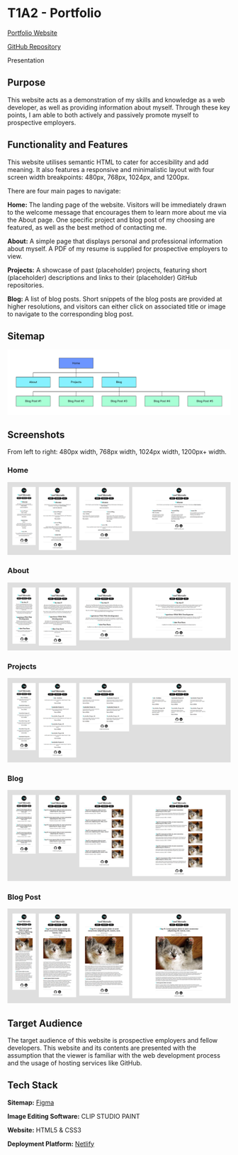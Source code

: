 # T1A2 - Portfolio

[Portfolio Website](https://comforting-dodol-ef71c2.netlify.app/)

[GitHub Repository](https://github.com/yosef-mercado/YosefMercado_T1A2)

Presentation

## Purpose

This website acts as a demonstration of my skills and knowledge as a web developer, as well as providing information about myself. Through these key points, I am able to both actively and passively promote myself to prospective employers.

## Functionality and Features

This website utilises semantic HTML to cater for accesibility and add meaning. It also features a responsive and minimalistic layout with four screen width breakpoints: 480px, 768px, 1024px, and 1200px.

There are four main pages to navigate:

**Home:** The landing page of the website. Visitors will be immediately drawn to the welcome message that encourages them to learn more about me via the About page. One specific project and blog post of my choosing are featured, as well as the best method of contacting me.

**About:** A simple page that displays personal and professional information about myself. A PDF of my resume is supplied for prospective employers to view.

**Projects:** A showcase of past (placeholder) projects, featuring short (placeholder) descriptions and links to their (placeholder) GitHub repositories.

**Blog:** A list of blog posts. Short snippets of the blog posts are provided at higher resolutions, and visitors can either click on associated title or image to navigate to the corresponding blog post.

## Sitemap

![sitemap](./docs/sitemap.png)

## Screenshots

From left to right: 480px width, 768px width, 1024px width, 1200px+ width.

### Home

![home breakpoints](./docs/home-breakpoints.png)

### About

![about breakpoints](./docs/about-breakpoints.png)

### Projects

![projects breakpoints](./docs/projects-breakpoints.png)

### Blog

![blog breakpoints](./docs/blog-breakpoints.png)

### Blog Post

![blog post breakpoints](./docs/blog-post-breakpoints.png)

## Target Audience

The target audience of this website is prospective employers and fellow developers. This website and its contents are presented with the assumption that the viewer is familiar with the web development process and the usage of hosting services like GitHub.

## Tech Stack

**Sitemap:** [Figma](https://www.figma.com/)

**Image Editing Software:** CLIP STUDIO PAINT

**Website:** HTML5 & CSS3

**Deployment Platform:** [Netlify](https://www.netlify.com/)
